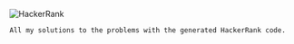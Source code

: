 ![HackerRank](https://github.com/eroval/HackerRank/blob/master/imgs/hackerrank2.png)

    All my solutions to the problems with the generated HackerRank code.

